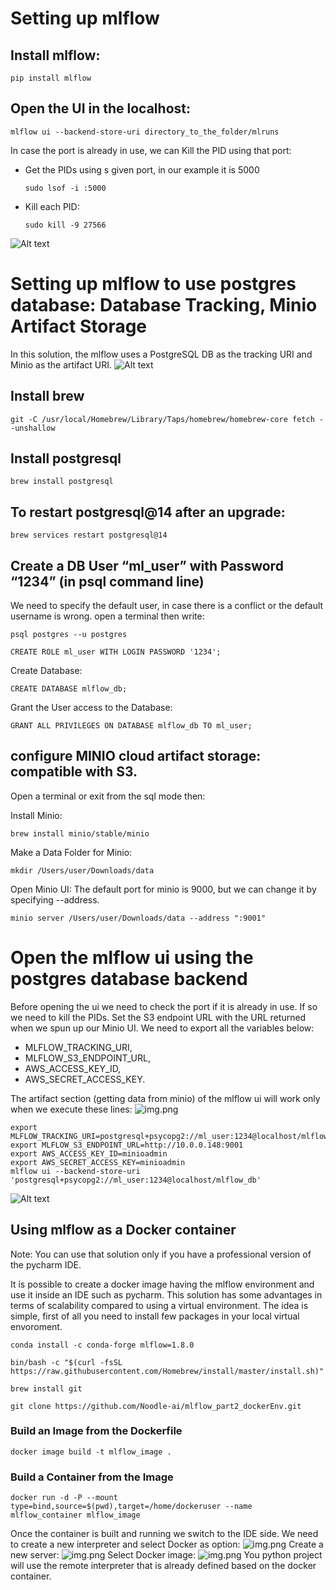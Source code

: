 # Setting up mlflow
## Install mlflow:

    pip install mlflow

## Open the UI in the localhost:

    mlflow ui --backend-store-uri directory_to_the_folder/mlruns

In case the port is already in use, we can Kill the PID using that port:
* Get the PIDs using s given port, in our example it is 5000

      sudo lsof -i :5000 

* Kill each PID:
  
      sudo kill -9 27566

![Alt text](images/KILL_PID.png "KILL-PID-ON_MAC")

# Setting up mlflow to use postgres database: Database Tracking, Minio Artifact Storage
In this solution, the mlflow uses a PostgreSQL DB as the tracking URI and Minio as the artifact URI.
![Alt text](images/mlflow-functional-process.drawio.png "mlflow functional process")

## Install brew
    git -C /usr/local/Homebrew/Library/Taps/homebrew/homebrew-core fetch --unshallow

## Install postgresql
    brew install postgresql

## To restart postgresql@14 after an upgrade:
    brew services restart postgresql@14

## Create a DB User “ml_user” with Password “1234” (in psql command line)
We need to specify the default user, in case there is a conflict or the default username is wrong.
open a terminal then write:

    psql postgres --u postgres

    CREATE ROLE ml_user WITH LOGIN PASSWORD '1234';


Create Database:
    
    CREATE DATABASE mlflow_db;

Grant the User access to the Database:

    GRANT ALL PRIVILEGES ON DATABASE mlflow_db TO ml_user;


## configure MINIO cloud artifact storage: compatible with S3.
Open a terminal or exit from the sql mode then:

Install Minio:

    brew install minio/stable/minio

Make a Data Folder for Minio:

    mkdir /Users/user/Downloads/data

Open Minio UI: The default port for minio is 9000, but we can change it by specifying --address. 

    minio server /Users/user/Downloads/data --address ":9001"

# Open the mlflow ui using the postgres database backend
Before opening the ui we need to check the port if it is already in use. If so we need to kill the PIDs.
Set the S3 endpoint URL with the URL returned when we spun up our Minio UI.
We need to export all the variables below: 
* MLFLOW_TRACKING_URI, 
* MLFLOW_S3_ENDPOINT_URL,
* AWS_ACCESS_KEY_ID, 
* AWS_SECRET_ACCESS_KEY.

The artifact section (getting data from minio) of the mlflow ui will work only when we execute these lines:
![img.png](images/mlflow_ui_artifact.png)

    export MLFLOW_TRACKING_URI=postgresql+psycopg2://ml_user:1234@localhost/mlflow_db
    export MLFLOW_S3_ENDPOINT_URL=http://10.0.0.148:9001
    export AWS_ACCESS_KEY_ID=minioadmin
    export AWS_SECRET_ACCESS_KEY=minioadmin
    mlflow ui --backend-store-uri 'postgresql+psycopg2://ml_user:1234@localhost/mlflow_db'


![Alt text](images/mlflow_ui_with_minio.png "mlflow functional process")

## Using mlflow as a Docker container
Note: You can use that solution only if you have a professional version of the pycharm IDE.

It is possible to create a docker image having the mlflow environment and use it inside an IDE such as pycharm.
This solution has some advantages in terms of scalability compared to using a virtual environment.
The idea is simple, first of all you need to install few packages in your local virtual envoroment.
   
    conda install -c conda-forge mlflow=1.8.0

    bin/bash -c "$(curl -fsSL https://raw.githubusercontent.com/Homebrew/install/master/install.sh)"

    brew install git

    git clone https://github.com/Noodle-ai/mlflow_part2_dockerEnv.git

### Build an Image from the Dockerfile

    docker image build -t mlflow_image .

### Build a Container from the Image
    docker run -d -P --mount type=bind,source=$(pwd),target=/home/dockeruser --name mlflow_container mlflow_image

Once the container is built and running we switch to the IDE side.
We need to create a new interpreter and select Docker as option:
![img.png](images/pycharm_interpreter_docker_option.png)
Create a new server:
![img.png](images/docker_pycharm_interpreter_new_server.png)
Select Docker image:
![img.png](images/docker_pycharm_select_docker_image.png)
You python project will use the remote interpreter that is already defined based on the docker container.



